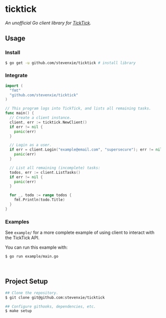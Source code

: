 # ticktick

_An unofficial Go client library for [TickTick](https://ticktick.com)._

## Usage

### Install

```bash
$ go get -u github.com/stevenxie/ticktick # install library
```

### Integrate

```go
import (
  "fmt"
  "github.com/stevenxie/ticktick"
)

// This program logs into TickTick, and lists all remaining tasks.
func main() {
  // Create a client instance.
  client, err := ticktick.NewClient()
  if err != nil {
    panic(err)
  }

  // Login as a user.
  if err = client.Login("example@email.com", "supersecure"); err != nil {
    panic(err)
  }

  // List all remaining (incomplete) tasks:
  todos, err := client.ListTasks()
  if err != nil {
    panic(err)
  }

  for _, todo := range todos {
    fmt.Println(todo.Title)
  }
}
```

### Examples

See `example/` for a more complete example of using client to interact with
the TickTick API.

You can run this example with:

```bash
$ go run example/main.go
```

<br />

## Project Setup

```bash
## Clone the repository.
$ git clone git@github.com:stevenxie/ticktick

## Configure githooks, dependencies, etc.
$ make setup
```

